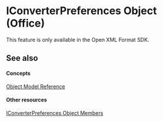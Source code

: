 
# IConverterPreferences Object (Office)

This feature is only available in the Open XML Format SDK.


## See also


#### Concepts


[Object Model Reference](499c789a-aba2-0fad-649a-0ea964cd3b5e.md)
#### Other resources


[IConverterPreferences Object Members](4c3f024c-25c5-aa02-1bff-7ec9e8c2d2b3.md)
